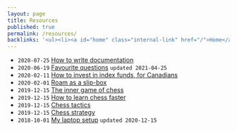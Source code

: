 ```yaml
---
layout: page
title: Resources
published: true
permalink: /resources/
backlinks: '<ul><li><a id="home" class="internal-link" href="/">Home</a></li></ul>'
---
```


* `2020-07-25` <a id="how-to-write-documentation" class="internal-link" href="/how-to-write-documentation/">How to write documentation</a>
* `2020-06-19` <a id="favourite-questions" class="internal-link" href="/favourite-questions/">Favourite questions</a> `updated 2021-04-25`
* `2020-02-11` <a id="how-to-invest-in-index-funds" class="internal-link" href="/how-to-invest-in-index-funds/">How to invest in index funds, for Canadians</a>
* `2020-02-01` <a id="roam-as-a-slip-box" class="internal-link" href="/roam-as-a-slip-box/">Roam as a slip-box</a>
* `2019-12-15` <a id="inner-game-of-chess" class="internal-link" href="/inner-game-of-chess/">The inner game of chess</a>
* `2019-12-15` <a id="how-to-learn-chess-faster" class="internal-link" href="/how-to-learn-chess-faster/">How to learn chess faster</a>
* `2019-12-15` <a id="chess-tactics" class="internal-link" href="/chess-tactics/">Chess tactics</a>
* `2019-12-15` <a id="chess-strategy" class="internal-link" href="/chess-strategy/">Chess strategy</a>
* `2018-10-01` <a id="laptop-setup" class="internal-link" href="/laptop-setup/">My laptop setup</a> `updated 2020-12-15`
